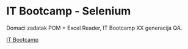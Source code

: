 # IT Bootcamp - Selenium

Domaći zadatak POM + Excel Reader, IT Bootcamp XX generacija QA.

[IT Bootcamp](https://itbootcamp.rs/)